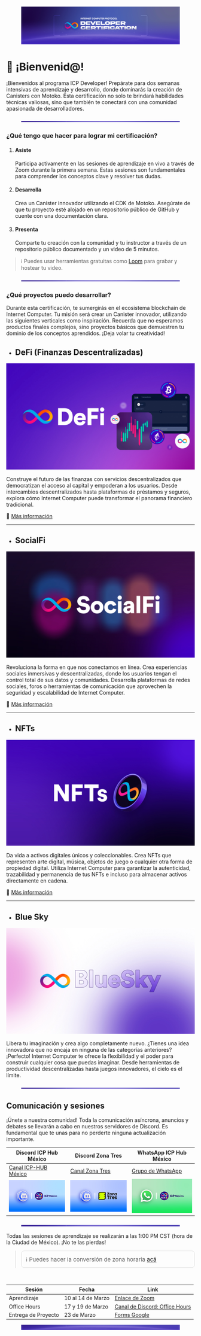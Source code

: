 <!-- ---
icon: hand-wave
cover: .gitbook/assets/Banner-portada.jpg
coverY: 0.13998703823719438
layout:
  cover:
    visible: true
    size: full
  title:
    visible: true
  description:
    visible: false
  tableOfContents:
    visible: true
  outline:
    visible: true
  pagination:
    visible: true
--- -->

<figure><img src=".gitbook/assets/Banner-portada.jpg" alt=""><figcaption></figcaption></figure>

# 👋 ¡Bienvenid@! 

¡Bienvenidos al programa ICP Developer! Prepárate para dos semanas intensivas de aprendizaje y desarrollo, donde dominarás la creación de Canisters con Motoko. Esta certificación no solo te brindará habilidades técnicas valiosas, sino que también te conectará con una comunidad apasionada de desarrolladores.

<figure><img src=".gitbook/assets/Separador.jpg" alt=""><figcaption></figcaption></figure>

### ¿Qué tengo que hacer para lograr mi certificación?

1. #### **Asiste**

   Participa activamente en las sesiones de aprendizaje en vivo a través de Zoom durante la primera semana. Estas sesiones son fundamentales para comprender los conceptos clave y resolver tus dudas.

2. #### **Desarrolla**

   Crea un Canister innovador utilizando el CDK de Motoko. Asegúrate de que tu proyecto esté alojado en un repositorio público de GitHub y cuente con una documentación clara.

3. #### **Presenta**

   Comparte tu creación con la comunidad y tu instructor a través de un repositorio público documentado y un video de 5 minutos.


> ℹ️ Puedes usar herramientas gratuitas como [Loom](https://www.loom.com) para grabar y hostear tu video.


<figure><img src=".gitbook/assets/Separador.jpg" alt=""><figcaption></figcaption></figure>

### ¿Qué proyectos puedo desarrollar?

Durante esta certificación, te sumergirás en el ecosistema blockchain de Internet Computer. Tu misión será crear un Canister innovador, utilizando las siguientes verticales como inspiración. Recuerda que no esperamos productos finales complejos, sino proyectos básicos que demuestren tu dominio de los conceptos aprendidos. ¡Deja volar tu creatividad!


* ## **DeFi (Finanzas Descentralizadas)**
![DeFi](.gitbook/assets/DeFi.jpg)

  Construye el futuro de las finanzas con servicios descentralizados que democratizan el acceso al capital y empoderan a los usuarios. Desde intercambios descentralizados hasta plataformas de préstamos y seguros, explora cómo Internet Computer puede transformar el panorama financiero tradicional.

🔗 [Más información](https://internetcomputer.org/defi?source=nav)  

---

* ## **SocialFi**
![SocialFi](.gitbook/assets/SocialFi.jpg)

  Revoluciona la forma en que nos conectamos en línea. Crea experiencias sociales inmersivas y descentralizadas, donde los usuarios tengan el control total de sus datos y comunidades. Desarrolla plataformas de redes sociales, foros o herramientas de comunicación que aprovechen la seguridad y escalabilidad de Internet Computer.

🔗 [Más información](https://internetcomputer.org/social-media-dapps?source=nav)  

---

* ## **NFTs**
![NFTs](.gitbook/assets/NFTs.jpg)

  Da vida a activos digitales únicos y coleccionables. Crea NFTs que representen arte digital, música, objetos de juego o cualquier otra forma de propiedad digital. Utiliza Internet Computer para garantizar la autenticidad, trazabilidad y permanencia de tus NFTs e incluso para almacenar activos directamente en cadena.

🔗 [Más información](https://internetcomputer.org/nft?source=nav)  

---

* ## **Blue Sky**
![Blue Sky](.gitbook/assets/Blue-Sky.jpg)

  Libera tu imaginación y crea algo completamente nuevo. ¿Tienes una idea innovadora que no encaja en ninguna de las categorías anteriores? ¡Perfecto! Internet Computer te ofrece la flexibilidad y el poder para construir cualquier cosa que puedas imaginar. Desde herramientas de productividad descentralizadas hasta juegos innovadores, el cielo es el límite.



<figure><img src=".gitbook/assets/Separador.jpg" alt=""><figcaption></figcaption></figure>

## Comunicación y sesiones

¡Únete a nuestra comunidad! Toda la comunicación asíncrona, anuncios y debates se llevarán a cabo en nuestros servidores de Discord. Es fundamental que te unas para no perderte ninguna actualización importante.

| **Discord ICP Hub México** | **Discord Zona Tres** | **WhatsApp ICP Hub México** |
|----------------------------|------------------------|------------------------------|
| [Canal ICP-HUB México](https://discord.gg/6TQ49NX5F2) | [Canal Zona Tres](https://discord.gg/aUUCHa96Ja) | [Grupo de WhatsApp](https://chat.whatsapp.com/FdqtZvYyujJ70qKlod6qA0) |
| <img src=".gitbook/assets/Dis-ICP.jpg" width="500"/> | <img src=".gitbook/assets/Dis-Z3.jpg" width="500"/> | <img src=".gitbook/assets/WA.jpg" width="480"/> |



<figure><img src=".gitbook/assets/Separador.jpg" alt=""><figcaption></figcaption></figure>

Todas las sesiones de aprendizaje se realizarán a las 1:00 PM CST (hora de la Ciudad de México). ¡No te las pierdas!

> <div style="background-color:rgba(248, 249, 250, 0.05); padding: 12px; border-radius: 8px; border: 1px solid #ddd; font-size: 15px;">
 > ℹ️ Puedes hacer la conversión de zona horaria <a href="https://www.worldtimebuddy.com/?pl=1\&lid=3530597,3435910,3646738,3117735\&h=3530597\&hf=1" target="_blank">acá</a> 
</div>
<br>

<table><thead><tr><th>Sesión</th><th>Fecha</th><th data-type="content-ref">Link</th></tr></thead><tbody><tr><td>Aprendizaje</td><td>10 al 14 de Marzo</td><td><a href="https://us06web.zoom.us/j/84479029016?pwd=Q1o0SFhaWmxpQ0czMGxnSkJrS2NCUT09">Enlace de Zoom </a></td></tr><tr><td>Office Hours</td><td>17 y 19 de Marzo</td><td><a href="https://discord.com/channels/855182002981830656/1105937337634005135">Canal de Discord: Office Hours</a></td></tr><tr><td>Entrega de Proyecto</td><td>23 de Marzo</td><td><a href="https://forms.gle/Tc8tC1rr9Wkv8Sgc6">Forms Google</a></td></tr></tbody></table>

<figure><img src=".gitbook/assets/Separador2.jpg" alt=""><figcaption></figcaption></figure>
